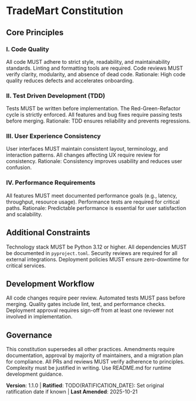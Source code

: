 # TradeMart Constitution

## Core Principles



### I. Code Quality

All code MUST adhere to strict style, readability, and maintainability standards. Linting and formatting tools are required. Code reviews MUST verify clarity, modularity, and absence of dead code. Rationale: High code quality reduces defects and accelerates onboarding.


### II. Test Driven Development (TDD)

Tests MUST be written before implementation. The Red-Green-Refactor cycle is strictly enforced. All features and bug fixes require passing tests before merging. Rationale: TDD ensures reliability and prevents regressions.


### III. User Experience Consistency

User interfaces MUST maintain consistent layout, terminology, and interaction patterns. All changes affecting UX require review for consistency. Rationale: Consistency improves usability and reduces user confusion.


### IV. Performance Requirements

All features MUST meet documented performance goals (e.g., latency, throughput, resource usage). Performance tests are required for critical paths. Rationale: Predictable performance is essential for user satisfaction and scalability.



## Additional Constraints

Technology stack MUST be Python 3.12 or higher. All dependencies MUST be documented in `pyproject.toml`. Security reviews are required for all external integrations. Deployment policies MUST ensure zero-downtime for critical services.

## Development Workflow

All code changes require peer review. Automated tests MUST pass before merging. Quality gates include lint, test, and performance checks. Deployment approval requires sign-off from at least one reviewer not involved in implementation.


## Governance

This constitution supersedes all other practices. Amendments require documentation, approval by majority of maintainers, and a migration plan for compliance. All PRs and reviews MUST verify adherence to principles. Complexity must be justified in writing. Use README.md for runtime development guidance.

<!--
Sync Impact Report
Version change: 1.0.0 → 1.1.0
Modified principles: All replaced with new focus (Code Quality, TDD, UX Consistency, Performance)
Added sections: Additional Constraints, Development Workflow
Removed sections: None
Templates requiring updates:
	- .specify/templates/plan-template.md ✅
	- .specify/templates/spec-template.md ✅
	- .specify/templates/tasks-template.md ✅
Follow-up TODOs: TODO(RATIFICATION_DATE): Set original ratification date if known
-->
**Version**: 1.1.0 | **Ratified**: TODO(RATIFICATION_DATE): Set original ratification date if known | **Last Amended**: 2025-10-21
